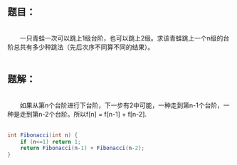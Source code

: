 ## 题目：&emsp;  
&emsp;  
​&emsp;&emsp;一只青蛙一次可以跳上1级台阶，也可以跳上2级。求该青蛙跳上一个n级的台阶总共有多少种跳法（先后次序不同算不同的结果）。&emsp;  
&emsp;  
## 题解：&emsp;  
&emsp;  
​&emsp;&emsp;如果从第n个台阶进行下台阶，下一步有2中可能，一种走到第n-1个台阶，一种是走到第n-2个台阶。所以f[n] = f[n-1] + f[n-2].&emsp;  
&emsp;  
```java
int Fibonacci(int n) {
    if (n<=1) return 1;
    return Fibonacci(n-1) + Fibonacci(n-2);
}
```
&emsp;  
&emsp;  
